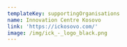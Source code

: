 ```yaml
---
templateKey: supportingOrganisations
name: Innovation Centre Kosovo
link: 'https://ickosovo.com/'
image: /img/ick_-_logo_black.png
---
```

